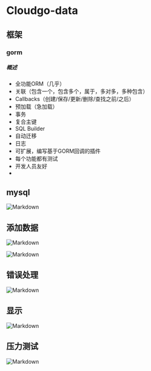 # Cloudgo-data

## 框架

### gorm
##### 概述

- 全功能ORM（几乎）
- 关联（包含一个，包含多个，属于，多对多，多种包含）
- Callbacks（创建/保存/更新/删除/查找之前/之后）
- 预加载（急加载）
- 事务
- 复合主键
- SQL Builder
- 自动迁移
- 日志
- 可扩展，编写基于GORM回调的插件
- 每个功能都有测试
- 开发人员友好
- 


## mysql
![Markdown](http://i1.bvimg.com/617453/9dceb11cf592cbed.png)



## 添加数据

![Markdown](http://i1.bvimg.com/617453/7aff57f0d21f2591.png)

![Markdown](http://i1.bvimg.com/617453/86ae01ed62055b6e.png)

## 错误处理

![Markdown](http://i1.bvimg.com/617453/419c751294e70810.png)

## 显示

![Markdown](http://i1.bvimg.com/617453/c652dd67db200dc2.png)

## 压力测试

![Markdown](http://i1.bvimg.com/617453/0817669871b27d74.png)
